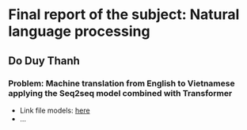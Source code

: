 # Final report of the subject: Natural language processing
## Do Duy Thanh
### Problem: Machine translation from English to Vietnamese applying the Seq2seq model combined with Transformer
- Link file models: [here](https://github.com/duythanh22/NLP_final/tree/master/models)
- ...